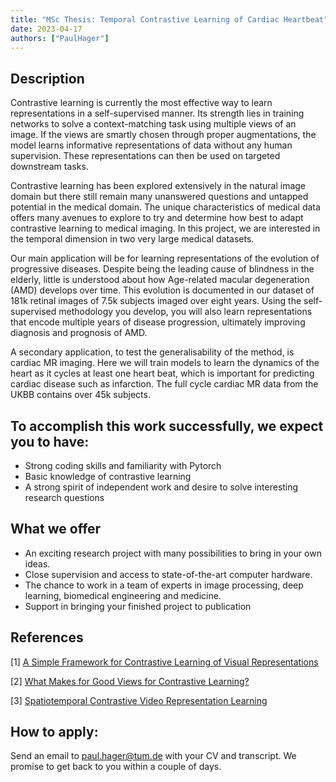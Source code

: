 ```yaml
---
title: "MSc Thesis: Temporal Contrastive Learning of Cardiac Heartbeat"
date: 2023-04-17
authors: ["PaulHager"]
---
```


## Description

Contrastive learning is currently the most effective way to learn representations in a self-supervised manner. Its strength lies in training networks to solve a context-matching task using multiple views of an image. If the views are smartly chosen through proper augmentations, the model learns informative representations of data without any human supervision. These representations can then be used on targeted downstream tasks.

Contrastive learning has been explored extensively in the natural image domain but there still remain many unanswered questions and untapped potential in the medical domain. The unique characteristics of medical data offers many avenues to explore to try and determine how best to adapt contrastive learning to medical imaging. In this project, we are interested in the temporal dimension in two very large medical datasets.

Our main application will be for learning representations of the evolution of progressive diseases. Despite being the leading cause of blindness in the elderly, little is understood about how Age-related macular degeneration (AMD) develops over time. This evolution is documented in our dataset of 181k retinal images of 7.5k subjects imaged over eight years. Using the self-supervised  methodology you develop, you will also learn representations that encode multiple years of disease progression, ultimately improving diagnosis and prognosis of AMD.

A secondary application, to test the generalisability of the method, is cardiac MR imaging. Here we will train models to learn the dynamics of the heart as it cycles at least one heart beat, which is important for predicting cardiac disease such as infarction. The full cycle cardiac MR data from the UKBB contains over 45k subjects.

## To accomplish this work successfully, we expect you to have:

- Strong coding skills and familiarity with Pytorch
- Basic knowledge of contrastive learning
- A strong spirit of independent work and desire to solve interesting research questions

## What we offer

- An exciting research project with many possibilities to bring in your own ideas.
- Close supervision and access to state-of-the-art computer hardware.
- The chance to work in a team of experts in image processing, deep learning, biomedical engineering and medicine.
- Support in bringing your finished project to publication

## References
[1] [A Simple Framework for Contrastive Learning of Visual Representations](https://arxiv.org/pdf/2002.05709.pdf)

[2] [What Makes for Good Views for Contrastive Learning?](https://proceedings.neurips.cc/paper/2020/file/4c2e5eaae9152079b9e95845750bb9ab-Paper.pdf)

[3] [Spatiotemporal Contrastive Video Representation Learning](https://faculty.ucmerced.edu/mhyang/papers/cvpr2021_cvrl.pdf)

## How to apply:

Send an email to paul.hager@tum.de with your CV and transcript. We promise to get back to you within a couple of days. 

